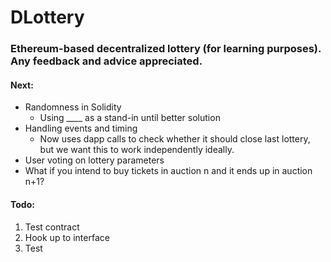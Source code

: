 # DLottery
### Ethereum-based decentralized lottery (for learning purposes).  Any feedback and advice appreciated.

#### Next:
- Randomness in Solidity
  - Using ____ as a stand-in until better solution
- Handling events and timing
  - Now uses dapp calls to check whether it should close last lottery, but we want this to work independently ideally.
- User voting on lottery parameters
- What if you intend to buy tickets in auction n and it ends up in auction n+1?


#### Todo:
1. Test contract
2. Hook up to interface
3. Test
